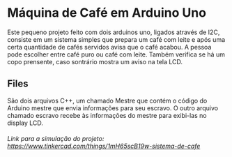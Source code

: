 # Máquina de Café em Arduino Uno

Este pequeno projeto feito com dois arduinos uno, ligados através de I2C, consiste em um sistema simples que prepara um café com leite e após uma certa quantidade de cafés servidos avisa que o café acabou. A pessoa pode escolher entre café puro ou café com leite. Também verifica se há um copo prensente, caso sontrário mostra um aviso na tela LCD.


## Files

São dois arquivos C++, um chamado Mestre que contém o código do Arduino mestre que envia informações para seu escravo. O outro arquivo chamado escravo recebe às informações do mestre para exibi-las no display LCD. 

###### Link para a simulação do projeto: https://www.tinkercad.com/things/1mH65scB19w-sistema-de-cafe
